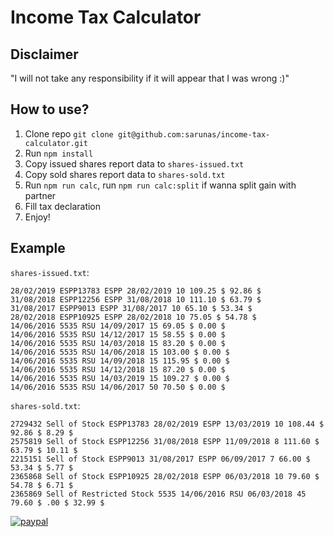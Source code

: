 # Income Tax Calculator

## Disclaimer

"I will not take any responsibility if it will appear that I was wrong :)"

## How to use?

1. Clone repo `git clone git@github.com:sarunas/income-tax-calculator.git`
2. Run `npm install`
3. Copy issued shares report data to `shares-issued.txt`
4. Copy sold shares report data to `shares-sold.txt`
5. Run `npm run calc`, run `npm run calc:split` if wanna split gain with partner
6. Fill tax declaration
6. Enjoy!

## Example

`shares-issued.txt`:
```
28/02/2019 ESPP13783 ESPP 28/02/2019 10 109.25 $ 92.86 $
31/08/2018 ESPP12256 ESPP 31/08/2018 10 111.10 $ 63.79 $
31/08/2017 ESPP9013 ESPP 31/08/2017 10 65.10 $ 53.34 $
28/02/2018 ESPP10925 ESPP 28/02/2018 10 75.05 $ 54.78 $
14/06/2016 5535 RSU 14/09/2017 15 69.05 $ 0.00 $
14/06/2016 5535 RSU 14/12/2017 15 58.55 $ 0.00 $
14/06/2016 5535 RSU 14/03/2018 15 83.20 $ 0.00 $
14/06/2016 5535 RSU 14/06/2018 15 103.00 $ 0.00 $
14/06/2016 5535 RSU 14/09/2018 15 115.95 $ 0.00 $
14/06/2016 5535 RSU 14/12/2018 15 87.20 $ 0.00 $
14/06/2016 5535 RSU 14/03/2019 15 109.27 $ 0.00 $
14/06/2016 5535 RSU 14/06/2017 50 70.50 $ 0.00 $
```

`shares-sold.txt`:
```
2729432 Sell of Stock ESPP13783 28/02/2019 ESPP 13/03/2019 10 108.44 $ 92.86 $ 8.29 $
2575819 Sell of Stock ESPP12256 31/08/2018 ESPP 11/09/2018 8 111.60 $ 63.79 $ 10.11 $
2215151 Sell of Stock ESPP9013 31/08/2017 ESPP 06/09/2017 7 66.00 $ 53.34 $ 5.77 $
2365868 Sell of Stock ESPP10925 28/02/2018 ESPP 06/03/2018 10 79.60 $ 54.78 $ 6.71 $
2365869 Sell of Restricted Stock 5535 14/06/2016 RSU 06/03/2018 45 79.60 $ .00 $ 32.99 $
```

[![paypal](https://www.paypalobjects.com/en_US/i/btn/btn_donateCC_LG.gif)](https://paypal.me/SarunasDubinskas)
